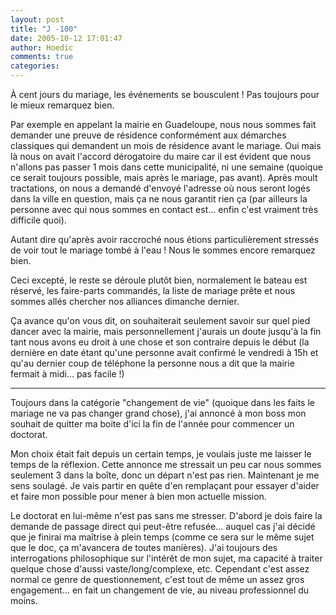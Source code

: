 ```yaml
---
layout: post
title: "J -100"
date: 2005-10-12 17:01:47
author: Hoedic
comments: true
categories: 
---
```



À cent jours du mariage, les événements se bousculent ! Pas toujours pour le mieux remarquez bien.

Par exemple en appelant la mairie en Guadeloupe, nous nous sommes fait demander une preuve de résidence conformément aux démarches classiques qui demandent un mois de résidence avant le mariage. Oui mais là nous on avait l'accord dérogatoire du maire car il est évident que nous n'allons pas passer 1 mois dans cette municipalité, ni une semaine (quoique ce serait toujours possible, mais après le mariage, pas avant). Après moult tractations, on nous a demandé d'envoyé l'adresse où nous seront logés dans la ville en question, mais ça ne nous garantit rien ça (par ailleurs la personne avec qui nous sommes en contact est... enfin c'est vraiment très difficile quoi).

Autant dire qu'après avoir raccroché nous étions particulièrement stressés de voir tout le mariage tombé à l'eau ! Nous le sommes encore remarquez bien.

Ceci excepté, le reste se déroule plutôt bien, normalement le bateau est réservé, les faire-parts commandés, la liste de mariage prête et nous sommes allés chercher nos alliances dimanche dernier.

Ça avance qu'on vous dit, on souhaiterait seulement savoir sur quel pied dancer avec la mairie, mais personnellement j'aurais un doute jusqu'à la fin tant nous avons eu droit à une chose et son contraire depuis le début (la dernière en date étant qu'une personne avait confirmé le vendredi à 15h et qu'au dernier coup de téléphone la personne nous a dit que la mairie fermait à midi... pas facile !)

***

Toujours dans la catégorie "changement de vie" (quoique dans les faits le mariage ne va pas changer grand chose), j'ai annoncé à mon boss mon souhait de quitter ma boite d'ici la fin de l'année pour commencer un doctorat.

Mon choix était fait depuis un certain temps, je voulais juste me laisser le temps de la réflexion. Cette annonce me stressait un peu car nous sommes seulement 3 dans la boîte, donc un départ n'est pas rien. Maintenant je me sens soulagé. Je vais partir en quête d'en remplaçant pour essayer d'aider et faire mon possible pour mener à bien mon actuelle mission.

Le doctorat en lui-même n'est pas sans me stresser. D'abord je dois faire la demande de passage direct qui peut-être refusée... auquel cas j'ai décidé que je finirai ma maîtrise à plein temps (comme ce sera sur le même sujet que le doc, ça m'avancera de toutes manières). J'ai toujours des interrogations philosophique sur l'intérêt de mon sujet, ma capacité à traiter quelque chose d'aussi vaste/long/complexe, etc. Cependant c'est assez normal ce genre de questionnement, c'est tout de même un assez gros engagement... en fait un changement de vie, au niveau professionnel du moins.